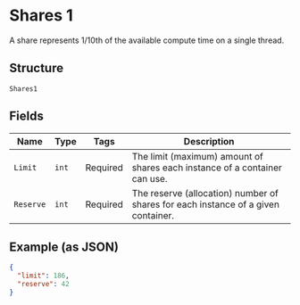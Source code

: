 
# Shares 1

A share represents 1/10th of the available compute time on a single thread.

## Structure

`Shares1`

## Fields

| Name | Type | Tags | Description |
|  --- | --- | --- | --- |
| `Limit` | `int` | Required | The limit (maximum) amount of shares each instance of a container can use. |
| `Reserve` | `int` | Required | The reserve (allocation) number of shares for each instance of a given container. |

## Example (as JSON)

```json
{
  "limit": 186,
  "reserve": 42
}
```

